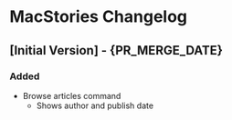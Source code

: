 # MacStories Changelog

## [Initial Version] - {PR_MERGE_DATE}

### Added

- Browse articles command
  - Shows author and publish date
